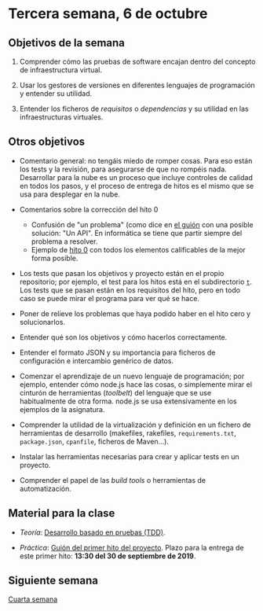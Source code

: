 # Tercera semana, 6 de octubre


## Objetivos de la semana

1. Comprender cómo las pruebas de software encajan dentro del concepto
   de infraestructura virtual.

2. Usar los gestores de versiones en diferentes lenguajes de
  programación y entender su utilidad.

3. Entender los ficheros de *requisitos* o *dependencias* y su utilidad en las
  infraestructuras virtuales.

## Otros objetivos

* Comentario general: no tengáis miedo de romper cosas. Para eso están
  los tests y la revisión, para asegurarse de que no rompéis
  nada. Desarrollar para la nube es un proceso que incluye controles
  de calidad en todos los pasos, y el proceso de entrega de hitos es
  el mismo que se usa para desplegar en la nube.
* Comentarios sobre la corrección del hito 0
  * Confusión de "un problema" (como dice
    en
    [el guión](http://jj.github.io/IV/documentos/proyecto/0.Repositorio) con
    una posible solución: "Un API". En informática se tiene que partir
    siempre del problema a resolver.
  * Ejemplo de [hito 0](https://github.com/irenecj/ProyectoIdiomasIV)
    con todos los elementos calificables de la mejor forma posible.
    

* Los tests que pasan los objetivos y proyecto están en el propio
  repositorio; por ejemplo, el test para los hitos está en el
  subdirectorio [`t`](../t). Los tests que se pasan están en los
  requisitos del hito, pero en todo caso se puede mirar el programa
  para ver qué se hace.
  
* Poner de relieve los problemas que haya podido haber en el hito cero y solucionarlos.

* Entender qué son los objetivos y cómo hacerlos correctamente.

* Entender el formato JSON y su importancia para ficheros de
  configuración e intercambio genérico de datos.

* Comenzar el aprendizaje de un nuevo lenguaje de programación; por ejemplo,
  entender cómo node.js hace las cosas, o simplemente mirar el
  cinturón de herramientas (*toolbelt*) del lenguaje que se use habitualmente de
  otra forma. node.js se usa extensivamente en los ejemplos de la asignatura.

* Comprender la utilidad de la virtualización y definición en un
  fichero de herramientas de desarrollo (makefiles, rakefiles, `requirements.txt`, `package.json`, `cpanfile`, ficheros de Maven...).

* Instalar las herramientas necesarias para crear y aplicar tests en
  un proyecto.

* Comprender el papel de las *build tools* o herramientas de
  automatización.


## Material para la clase

* *Teoría*: [Desarrollo basado en pruebas (TDD)](http://jj.github.io/IV/documentos/temas/Desarrollo_basado_en_pruebas).

* *Práctica*: [Guión del primer hito del proyecto](http://jj.github.io/IV/documentos/proyecto/1.Infraestructura). Plazo para la entrega de este primer hito: **13:30 del 30 de septiembre de 2019**.

## Siguiente semana

[Cuarta semana](semana-04.md)
